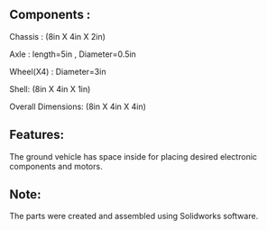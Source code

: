 
## Components :

Chassis : (8in X 4in X 2in)

Axle : length=5in , Diameter=0.5in

Wheel(X4) : Diameter=3in

Shell: (8in X 4in X 1in)


Overall Dimensions: (8in X 4in X 4in)

## Features:
The ground vehicle has space inside for placing desired electronic components and motors.



## Note:
The parts were created and assembled using Solidworks software.




